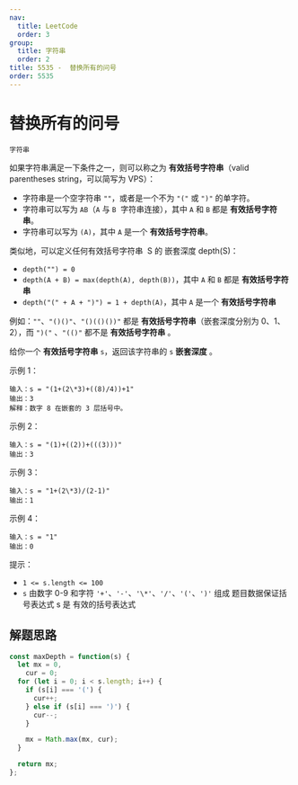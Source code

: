 ```yaml
---
nav:
  title: LeetCode
  order: 3
group:
  title: 字符串
  order: 2
title: 5535 -  替换所有的问号
order: 5535
---
```


# 替换所有的问号

`字符串`

如果字符串满足一下条件之一，则可以称之为 **有效括号字符串**（valid parentheses string，可以简写为 VPS）：

- 字符串是一个空字符串 `""`，或者是一个不为 `"("` 或 `")"` 的单字符。
- 字符串可以写为 `AB`（`A` 与 `B`  字符串连接），其中 `A` 和 `B` 都是 **有效括号字符串**。
- 字符串可以写为 `(A)`，其中 `A` 是一个 **有效括号字符串**。

类似地，可以定义任何有效括号字符串  S 的 嵌套深度 depth(S)：

- `depth("") = 0`
- `depth(A + B) = max(depth(A), depth(B))`，其中 `A` 和 `B` 都是 **有效括号字符串**
- `depth("(" + A + ")") = 1 + depth(A)`，其中 `A` 是一个 **有效括号字符串**

例如：`""`、`"()()"`、`"()(()())"` 都是 **有效括号字符串**（嵌套深度分别为 0、1、2），而 `")("` 、`"(()"` 都不是 **有效括号字符串** 。

给你一个 **有效括号字符串** `s`，返回该字符串的 `s` **嵌套深度** 。

示例 1：

```plain
输入：s = "(1+(2\*3)+((8)/4))+1"
输出：3
解释：数字 8 在嵌套的 3 层括号中。
```

示例 2：

```plain
输入：s = "(1)+((2))+(((3)))"
输出：3
```

示例 3：

```plain
输入：s = "1+(2\*3)/(2-1)"
输出：1
```

示例 4：

```plain
输入：s = "1"
输出：0
```

提示：

- `1 <= s.length <= 100`
- `s` 由数字 0-9 和字符 `'+'`、`'-'`、`'\*'`、`'/'`、`'('`、`')'` 组成
  题目数据保证括号表达式 s 是 有效的括号表达式

## 解题思路

```js
const maxDepth = function(s) {
  let mx = 0,
    cur = 0;
  for (let i = 0; i < s.length; i++) {
    if (s[i] === '(') {
      cur++;
    } else if (s[i] === ')') {
      cur--;
    }

    mx = Math.max(mx, cur);
  }

  return mx;
};
```
